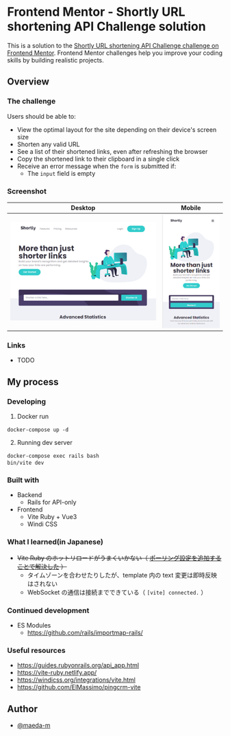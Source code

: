 # Frontend Mentor - Shortly URL shortening API Challenge solution

This is a solution to the [Shortly URL shortening API Challenge challenge on Frontend Mentor](https://www.frontendmentor.io/challenges/url-shortening-api-landing-page-2ce3ob-G). Frontend Mentor challenges help you improve your coding skills by building realistic projects. 

## Overview

### The challenge

Users should be able to:

- View the optimal layout for the site depending on their device's screen size
- Shorten any valid URL
- See a list of their shortened links, even after refreshing the browser
- Copy the shortened link to their clipboard in a single click
- Receive an error message when the `form` is submitted if:
  - The `input` field is empty

### Screenshot

| Desktop | Mobile |
| :-----: | :----: |
| ![Desktop](docs/assets/images/screenshot-desktop.png) | ![Mobile](docs/assets/images/screenshot-mobile.png) |

### Links

- TODO

## My process

### Developing

1. Docker run
```
docker-compose up -d
```
2. Running dev server
```
docker-compose exec rails bash
bin/vite dev
```

### Built with

- Backend
  - Rails for API-only
- Frontend
  - Vite Ruby + Vue3
  - Windi CSS

### What I learned(in Japanese)

- ~~Vite Ruby のホットリロードがうまくいかない（ [ポーリング設定を追加することで解決した](https://github.com/vitejs/vite/issues/1153) ）~~
  - タイムゾーンを合わせたりしたが、template 内の text 変更は即時反映はされない
  - WebSocket の通信は接続までできている（ `[vite] connected.` ）

### Continued development

- ES Modules
  - https://github.com/rails/importmap-rails/

### Useful resources

- https://guides.rubyonrails.org/api_app.html
- https://vite-ruby.netlify.app/
- https://windicss.org/integrations/vite.html
- https://github.com/ElMassimo/pingcrm-vite

## Author

- [@maeda-m](https://github.com/maeda-m)
